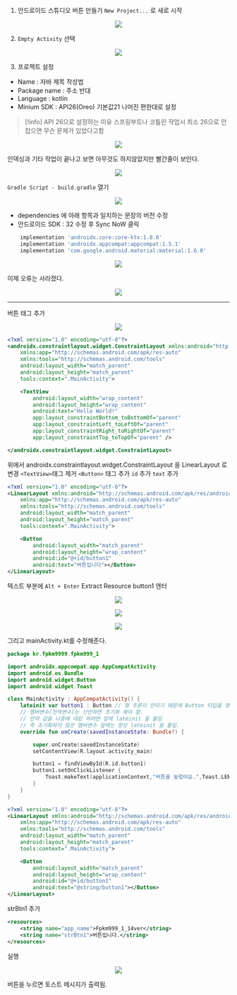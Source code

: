 1. 안드로이드 스튜디오 버튼 만들기
`New Project...` 로 새로 시작
<p align="center">
 <img src = "./images/1.png">
</p>

2. `Empty Activity` 선택

<p align="center">
 <img src = "./images/2.png">
</p>

3. 프로젝트 설정
- Name : 자바 제목 작성법
- Package name : 주소 반대
- Language : kotlin
- Minium SDK : API26(Oreo) 기본값21
나머진 편한대로 설정


> [!info] API 26으로 설정하는 이유
> 스프링부트나 코틀린 작업시 최소 26으로 안잡으면
무슨 문제가 있었다고함


<p align="center">
 <img src = "./images/3.png">
</p>
인덱싱과 기타 작업이 끝나고 보면 아무것도 하지않았지만 빨간줄이 보인다.

<p align="center">
<img src = "./images/4.png">
</p>

`Gradle Script - build.gradle` 열기
<p align="center">
<img src = "./images/5.png">
</p>

- dependencies 에 아래 항목과 일치하는 문장의 버전 수정
- 안드로이드 SDK : 32 수정 후 Sync NoW 클릭

```bash
    implementation 'androidx.core:core-ktx:1.8.0'
    implementation 'androidx.appcompat:appcompat:1.5.1'
    implementation 'com.google.android.material:material:1.6.0'
```

<p align="center">
<img src = "./images/6.png">
</p>

이제 오류는 사라졌다.
<p align="center">
<img src = "./images/7.png">
</p>

---
버튼 태그 추가

<p align="center">
<img src = "./images/8.png">
</p>

```xml
<?xml version="1.0" encoding="utf-8"?>
<androidx.constraintlayout.widget.ConstraintLayout xmlns:android="http://schemas.android.com/apk/res/android"
    xmlns:app="http://schemas.android.com/apk/res-auto"
    xmlns:tools="http://schemas.android.com/tools"
    android:layout_width="match_parent"
    android:layout_height="match_parent"
    tools:context=".MainActivity">

    <TextView
        android:layout_width="wrap_content"
        android:layout_height="wrap_content"
        android:text="Hello World!"
        app:layout_constraintBottom_toBottomOf="parent"
        app:layout_constraintLeft_toLeftOf="parent"
        app:layout_constraintRight_toRightOf="parent"
        app:layout_constraintTop_toTopOf="parent" />

</androidx.constraintlayout.widget.ConstraintLayout>
```
위에서 
androidx.constraintlayout.widget.ConstraintLayout 을 LinearLayout 로 변경
`<TextView>`태그 제거
`<Button>` 태그 추가
`id` 추가
`text` 추가
```xml
<?xml version="1.0" encoding="utf-8"?>
<LinearLayout xmlns:android="http://schemas.android.com/apk/res/android"
    xmlns:app="http://schemas.android.com/apk/res-auto"
    xmlns:tools="http://schemas.android.com/tools"
    android:layout_width="match_parent"
    android:layout_height="match_parent"
    tools:context=".MainActivity">

    <Button
        android:layout_width="match_parent"
        android:layout_height="wrap_content"
        android:id="@+id/button1"
        android:text="버튼입니다"></Button>
</LinearLayout>
```
텍스트 부분에 `Alt + Enter`  Extract Resource 
button1 엔터
<p align="center">
<img src = "./images/9.png">
</p>

<p align="center">
<img src = "./images/10.png">
</p>

<p align="center">
<img src = "./images/11.png">
</p>

그리고 mainActivity.kt를 수정해준다.

```kotlin
package kr.fpkm9999.fpkm999_1

import androidx.appcompat.app.AppCompatActivity
import android.os.Bundle
import android.widget.Button
import android.widget.Toast

class MainActivity : AppCompatActivity() {
    lateinit var button1 : Button // 형 추론이 안되기 때문에 Button 타입을 명시해줘야 함
    // 멤버변수(전역변수)는 선언하면 초기화 해야 함.
    // 만약 값을 나중에 대입 하려면 앞에 lateinit 을 붙임
    // 즉 초기화하지 않은 멤버변수 앞에는 항상 lateinit 을 붙임.
    override fun onCreate(savedInstanceState: Bundle?) {

        super.onCreate(savedInstanceState)
        setContentView(R.layout.activity_main)

        button1 = findViewById(R.id.button1)
        button1.setOnClickListener {
            Toast.makeText(applicationContext,"버튼을 눌렀어요.",Toast.LENGTH_SHORT).show()
        }
    }
}
```

```xml
<?xml version="1.0" encoding="utf-8"?>
<LinearLayout xmlns:android="http://schemas.android.com/apk/res/android"
    xmlns:app="http://schemas.android.com/apk/res-auto"
    xmlns:tools="http://schemas.android.com/tools"
    android:layout_width="match_parent"
    android:layout_height="match_parent"
    tools:context=".MainActivity">

    <Button
        android:layout_width="match_parent"
        android:layout_height="wrap_content"
        android:id="@+id/button1"
        android:text="@string/button1"></Button>
</LinearLayout>
```



strBtn1 추가

```xml
<resources>
    <string name="app_name">Fpkm999_1_14ver</string>
    <string name="strBtn1">버튼입니다.</string>
</resources>
```

실행

<p align="center">
<img src = "./images/12.png">
</p>
버튼을 누르면 토스트 메시지가 출력됨.